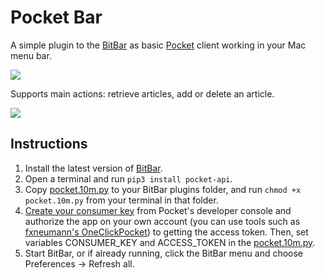 # Pocket Bar

A simple plugin to the [BitBar](https://getbitbar.com/) as basic [Pocket](https://getpocket.com/) client working in your Mac menu bar.

![](https://imgur.com/xxtHqaW)

Supports main actions: retrieve articles, add or delete an article.

![](https://imgur.com/JAcw7IY)

## Instructions

1. Install the latest version of [BitBar](https://github.com/matryer/bitbar/releases/latest).
2. Open a terminal and run `pip3 install pocket-api`.
3. Copy [pocket.10m.py](pocket.10m.py) to your BitBar plugins folder, and run `chmod +x pocket.10m.py` from your terminal in that folder.
4. [Create your consumer key](https://getpocket.com/developer/apps/new) from Pocket's developer console and authorize the app on your own account (you can use tools such as [fxneumann's OneClickPocket](http://reader.fxneumann.de/plugins/oneclickpocket/auth.php)) to getting the access token. Then, set variables CONSUMER_KEY and ACCESS_TOKEN in the [pocket.10m.py](pocket.10m.py).
6. Start BitBar, or if already running, click the BitBar menu and choose Preferences -> Refresh all.
